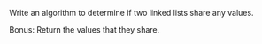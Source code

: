 Write an algorithm to determine if two linked lists share any values.

Bonus: Return the values that they share.
